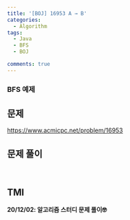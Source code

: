 ```yaml
---
title: '[BOJ] 16953 A → B'
categories:
  - Algorithm
tags:
  - Java
  - BFS
  - BOJ

comments: true 
---
```

### BFS 예제

## 문제
<a href = "https://www.acmicpc.net/problem/16953"> https://www.acmicpc.net/problem/16953 </a>
<br/>

## 문제 풀이
<script src="https://gist.github.com/kyeahen/152ca9add1829b63a3dc885746dfadcc.js"></script>
<br/>

## TMI

**20/12/02: 알고리즘 스터디 문제 풀이🤓**
